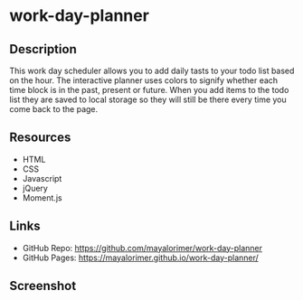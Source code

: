 # work-day-planner

## Description
This work day scheduler allows you to add daily tasts to your todo list based on the hour. The interactive planner uses colors to signify whether each time block is in the past, present or future. When you add items to the todo list they are saved to local storage so they will still be there every time you come back to the page. 

## Resources
- HTML
- CSS
- Javascript
- jQuery
- Moment.js

## Links
- GitHub Repo: https://github.com/mayalorimer/work-day-planner 
- GitHub Pages: https://mayalorimer.github.io/work-day-planner/ 

## Screenshot